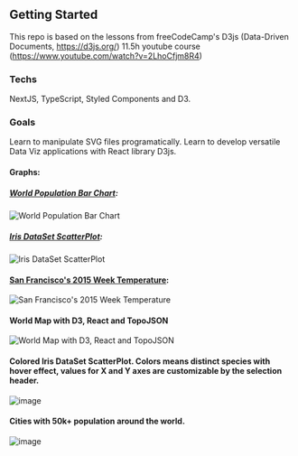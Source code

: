 ## Getting Started

This repo is based on the lessons from freeCodeCamp's D3js (Data-Driven Documents, https://d3js.org/) 11.5h youtube course (https://www.youtube.com/watch?v=2LhoCfjm8R4)

### Techs

NextJS, TypeScript, Styled Components and D3.

### Goals

Learn to manipulate SVG files programatically.
Learn to develop versatile Data Viz applications with React library D3js.


#### Graphs:

##### [World Population Bar Chart](https://gist.githubusercontent.com/Psychobellic/5ce889f0e43d5cb46bd5f3695f2177bc/raw/UN_Population_2019.csv): 
![World Population Bar Chart](https://user-images.githubusercontent.com/43976069/152383542-0763f394-b680-461a-893e-609195d7cc88.png)

##### [Iris DataSet ScatterPlot](https://gist.githubusercontent.com/Psychobellic/b6e4c1f7a902e40aea322eb4f20270d1/raw/iris.csv): 
![Iris DataSet ScatterPlot](https://user-images.githubusercontent.com/43976069/152539469-f1fcb6cb-33a0-4524-9ab4-38390c532e24.png)

#### [San Francisco's 2015 Week Temperature](https://gist.githubusercontent.com/Psychobellic/f2410a60233fc28cc67456dd1402ddb0/raw/week_temperature_sf.csv):
![San Francisco's 2015 Week Temperature](https://user-images.githubusercontent.com/43976069/152638767-8221f997-e45f-4587-b947-33deb6b9be0d.png)

#### World Map with D3, React and TopoJSON
![World Map with D3, React and TopoJSON](https://user-images.githubusercontent.com/43976069/152642435-d2c345b1-dc2e-4887-99e2-99cb1d06a5d5.png)

#### Colored Iris DataSet ScatterPlot. Colors means distinct species with hover effect, values for X and Y axes are customizable by the selection header.
![image](https://user-images.githubusercontent.com/43976069/153305453-f60dc812-2ba4-4696-a8ee-9df1946fa983.png)

#### Cities with 50k+ population around the world.
![image](https://user-images.githubusercontent.com/43976069/153246653-0081131b-cd63-4afa-9bc1-38f1783dde7f.png)
